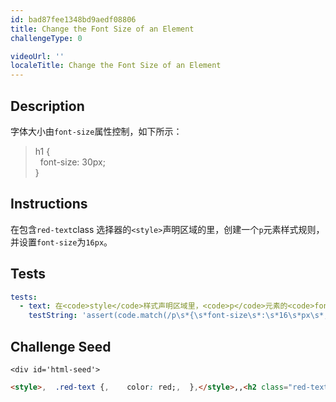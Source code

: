 ```yaml
---
id: bad87fee1348bd9aedf08806
title: Change the Font Size of an Element
challengeType: 0

videoUrl: ''
localeTitle: Change the Font Size of an Element
---
```


## Description
<section id='description'>
字体大小由<code>font-size</code>属性控制，如下所示：
<blockquote>h1 {<br>&nbsp;&nbsp;font-size: 30px;<br>}</blockquote>
</section>

## Instructions
<section id='instructions'>
在包含<code>red-text</code>class 选择器的<code>&#60;style&#62;</code>声明区域的里，创建一个<code>p</code>元素样式规则，并设置<code>font-size</code>为<code>16px</code>。
</section>

## Tests
<section id='tests'>

```yml
tests:
  - text: 在<code>style</code>样式声明区域里，<code>p</code>元素的<code>font-size</code>的值应为<code>16px</code>，浏览器和文本缩放应设置为 100％。
    testString: 'assert(code.match(/p\s*{\s*font-size\s*:\s*16\s*px\s*;\s*}/i), "在<code>style</code>样式声明区域里，<code>p</code>元素的<code>font-size</code>的值应为<code>16px</code>，浏览器和文本缩放应设置为 100％。");'

```

</section>

## Challenge Seed
<section id='challengeSeed'>

    <div id='html-seed'>
```html
<style>,  .red-text {,    color: red;,  },</style>,,<h2 class="red-text">CatPhotoApp</h2>,<main>,  ,  <a href="#"><img src="http://cdn.freecodecamp.cn/relaxing-cat.jpg" alt="一只仰卧着的萌猫"></a>,  ,  <p>猫咪最喜欢的三件东西：</p>,  <ul>,    <li>猫薄荷</li>,    <li>激光笔</li>,    <li>千层饼</li>,  </ul>,  <p>猫咪最讨厌的三件东西：</p>,  <ol>,    <li>跳蚤</li>,    <li>打雷</li>,    <li>同类</li>,  </ol>,  ,  <form action="/submit-cat-photo">,    <label><input type="radio" name="indoor-outdoor">室内</label>,    <label><input type="radio" name="indoor-outdoor">室外</label><br>,    <label><input type="checkbox" name="personality">忠诚</label>,    <label><input type="checkbox" name="personality">懒惰</label>,    <label><input type="checkbox" name="personality">积极</label><br>,    <input type="text" placeholder="猫咪图片地址" required>,    <button type="submit">提交</button>,  </form>,</main>
```





</div>





</section>

              